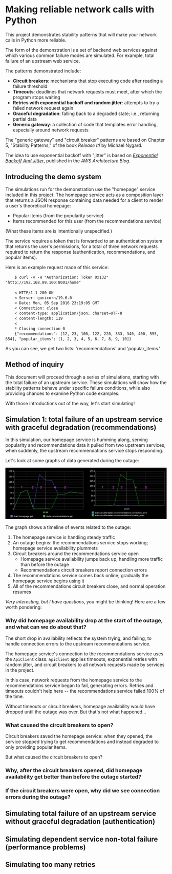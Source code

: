 # Making reliable network calls with Python

This project demonstrates stability patterns that will make your network calls
in Python more reliable.

The form of the demonstration is a set of backend web services against which
various common failure modes are simulated. For example, total failure of an
upstream web service.

The patterns demonstrated include:

* **Circuit breakers**: mechanisms that stop executing code after reading a failure threshold
* **Timeouts**: deadlines that network requests must meet, after which the program stops waiting
* **Retries with exponential backoff and random jitter**: attempts to try a failed network request again
* **Graceful degradation**: falling back to a degraded state; i.e., returning partial data
* **Generic gateway**: a collection of code that templates error handling, especially around network requests

The "generic gateway" and "circuit breaker" patterns are based on Chapter 5,
"Stability Patterns," of the book *Release It!* by Michael Nygard.

The idea to use exponential backoff with "jitter" is based on [*Exponential
Backoff And Jitter*](https://www.awsarchitectureblog.com/2015/03/backoff.html),
published in the *AWS Architecture Blog*.

## Introducing the demo system

The simulations run for the demonstration use the "homepage" service included in
this project. The homepage service acts as a composition layer that returns a
JSON response containing data needed for a client to render a user's theoretical
homepage:

* Popular items (from the popularity service)
* Items recommended for this user (from the recommendations service)

(What these items are is intentionally unspecified.)

The service requires a token that is forwarded to an authentication system that
returns the user's permissions, for a total of three network requests required
to return the response (authentication, recommendations, and popular items).

Here is an example request made of this service:

```
    $ curl -v -H "Authorization: Token 0x132" "http://192.168.99.100:8001/home"

    < HTTP/1.1 200 OK
    < Server: gunicorn/19.6.0
    < Date: Mon, 05 Sep 2016 23:19:05 GMT
    < Connection: close
    < content-type: application/json; charset=UTF-8
    < content-length: 119
    <
    * Closing connection 0
    {"recommendations": [12, 23, 100, 122, 220, 333, 340, 400, 555, 654], "popular_items": [1, 2, 3, 4, 5, 6, 7, 8, 9, 10]}
```

As you can see, we get two lists: 'recommendations' and 'popular_items.'

## Method of inquiry

This document will proceed through a series of simulations, starting with the
total failure of an upstream service. These simulations will show how the
stability patterns behave under specific failure conditions, while also
providing chances to examine Python code examples.
 
With those introductions out of the way, let's start simulating!

## Simulation 1: total failure of an upstream service with graceful degradation (recommendations)

In this simulation, our homepage service is humming along, serving popularity
and recommendations data it pulled from two upstream services, when suddenly,
the upstream recommendations service stops responding.

Let's look at some graphs of data generated during the outage:

![Graph showing the recommendations service outage](images/outage_simulation.png)

The graph shows a timeline of events related to the outage:

1. The homepage service is handling steady traffic
2. An outage begins: the recommendations service stops working; homepage service availability plummets
3. Circuit breakers around the recommendations service open
    * Homepage service availability jumps back up, handling more traffic than before the outage
    * Recommendations circuit breakers report connection errors
4. The recommendations service comes back online; gradually the homepage service begins using it
8. All of the recommendations circuit breakers close, and normal operation resumes

*Very interesting, but I have questions*, you might be thinking! Here are a few
worth pondering:

### Why did homepage availability drop at the start of the outage, and what can we do about that?

The short drop in availability reflects the system trying, and failing, to
handle connection errors to the upstream recommendations service.

The homepage service's connection to the recommendations service uses the
`ApiClient` class. `ApiClient` applies timeouts, exponential retries with random
jitter, and circuit breakers to all network requests made by services in the
project.

In this case, network requests from the homepage service to the recommendations
service began to fail, generating errors. Retries and timeouts couldn't help
here -- the recommendations service failed 100% of the time.

Without timeouts or circuit breakers, homepage availability would have dropped
until the outage was over. But that's not what happened...

### What caused the circuit breakers to open?

Circuit breakers saved the homepage service: when they opened, the service
stopped trying to get recommendations and instead degraded to only providing
popular items.

But what caused the circuit breakers to open?

### Why, after the circuit breakers opened, did homepage availability get better than before the outage started?
### If the circuit breakers were open, why did we see connection errors during the outage?


## Simulating total failure of an upstream service without graceful degradation (authentication)

## Simulating dependent service non-total failure (performance problems)

## Simulating too many retries

